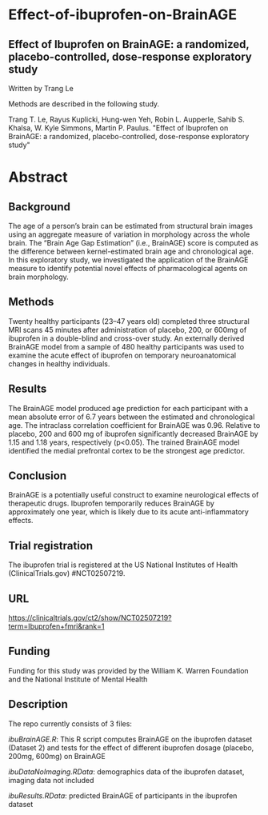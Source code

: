 # Effect-of-ibuprofen-on-BrainAGE

## Effect of Ibuprofen on BrainAGE: a randomized, placebo-controlled, dose-response exploratory study

Written by Trang Le

Methods are described in the following study.

Trang T. Le, Rayus Kuplicki, Hung-wen Yeh, Robin L. Aupperle, Sahib S. Khalsa, W. Kyle Simmons, Martin P. Paulus.
"Effect of Ibuprofen on BrainAGE: a randomized, placebo-controlled, dose-response exploratory study"


# Abstract
## Background
The age of a person’s brain can be estimated from structural brain images using an aggregate measure of variation in morphology across the whole brain. The “Brain Age Gap Estimation” (i.e., BrainAGE) score is computed as the difference between kernel-estimated brain age and chronological age. In this exploratory study, we investigated the application of the BrainAGE measure to identify potential novel effects of pharmacological agents on brain morphology. 
## Methods
Twenty healthy participants (23–47 years old) completed three structural MRI scans 45 minutes after administration of placebo, 200, or 600mg of ibuprofen in a double-blind and cross-over study. An externally derived BrainAGE model from a sample of 480 healthy participants was used to examine the acute effect of ibuprofen on temporary neuroanatomical changes in healthy individuals.
## Results
The BrainAGE model produced age prediction for each participant with a mean absolute error of 6.7 years between the estimated and chronological age. The intraclass correlation coefficient for BrainAGE was 0.96.  Relative to placebo, 200 and 600 mg of ibuprofen significantly decreased BrainAGE by 1.15 and 1.18 years, respectively (p<0.05). The trained BrainAGE model identified the medial prefrontal cortex to be the strongest age predictor.
## Conclusion
BrainAGE is a potentially useful construct to examine neurological effects of therapeutic drugs. Ibuprofen temporarily reduces BrainAGE by approximately one year, which is likely due to its acute anti-inflammatory effects. 

## Trial registration
The ibuprofen trial is registered at the US National Institutes of Health (ClinicalTrials.gov) #NCT02507219.
## URL
https://clinicaltrials.gov/ct2/show/NCT02507219?term=Ibuprofen+fmri&rank=1
## Funding
Funding for this study was provided by the William K. Warren Foundation and the National Institute of Mental Health 

## Description
The repo currently consists of 3 files:

*ibuBrainAGE.R*: This R script computes BrainAGE on the ibuprofen dataset (Dataset 2) and tests for the effect of different ibuprofen dosage (placebo, 200mg, 600mg) on BrainAGE

*ibuDataNoImaging.RData*: demographics data of the ibuprofen dataset, imaging data not included

*ibuResults.RData*: predicted BrainAGE of participants in the ibuprofen dataset
